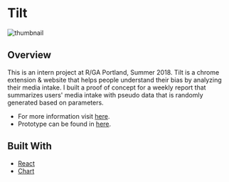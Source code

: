 # Tilt
![thumbnail](http://www.yeinjo.com/assets/imgs/tilt/tilt_prototype.gif)

## Overview
This is an intern project at R/GA Portland, Summer 2018. Tilt is a chrome extension & website that helps people understand their bias by analyzing their media intake. I built a proof of concept for a weekly report that summarizes users' media intake with pseudo data that is randomly generated based on parameters.

* For more information visit [here](http://www.yeinjo.com/tilt/).
* Prototype can be found in [here](http://www.yeinjo.com/rga-intern/).

## Built With
* [React](https://reactjs.org/)
* [Chart](https://www.chartjs.org/)
